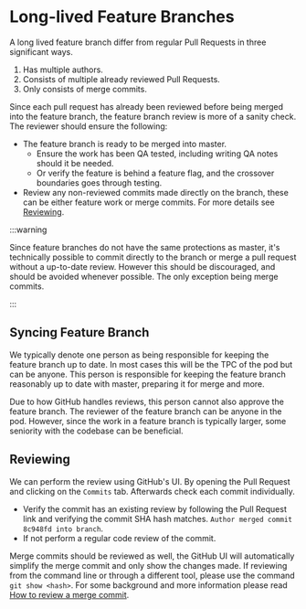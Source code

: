 # Long-lived Feature Branches

A long lived feature branch differ from regular Pull Requests in three significant ways.

1. Has multiple authors.
2. Consists of multiple already reviewed Pull Requests.
3. Only consists of merge commits.

Since each pull request has already been reviewed before being merged into the feature branch, the
feature branch review is more of a sanity check. The reviewer should ensure the following:

- The feature branch is ready to be merged into master.
  - Ensure the work has been QA tested, including writing QA notes should it be needed.
  - Or verify the feature is behind a feature flag, and the crossover boundaries goes through
    testing.
- Review any non-reviewed commits made directly on the branch, these can be either feature work or
  merge commits. For more details see [Reviewing](#reviewing).

:::warning

Since feature branches do not have the same protections as master, it's technically possible to
commit directly to the branch or merge a pull request without a up-to-date review. However this
should be discouraged, and should be avoided whenever possible. The only exception being merge
commits.

:::

## Syncing Feature Branch

We typically denote one person as being responsible for keeping the feature branch up to
date.<bitwarden> In most cases this will be the TPC of the pod but can be anyone.</bitwarden> This
person is responsible for keeping the feature branch reasonably up to date with master, preparing it
for merge and more.

Due to how GitHub handles reviews, this person cannot also approve the feature branch. The reviewer
of the feature branch can be anyone in the pod. However, since the work in a feature branch is
typically larger, some seniority with the codebase can be beneficial.

## Reviewing

We can perform the review using GitHub's UI. By opening the Pull Request and clicking on the
`Commits` tab. Afterwards check each commit individually.

- Verify the commit has an existing review by following the Pull Request link and verifying the
  commit SHA hash matches. `Author merged commit 8c948fd into branch`.
- If not perform a regular code review of the commit.

Merge commits should be reviewed as well, the GitHub UI will automatically simplify the merge commit
and only show the changes made. If reviewing from the command line or through a different tool,
please use the command `git show <hash>`. For some background and more information please read
[How to review a merge commit](https://haacked.com/archive/2014/02/21/reviewing-merge-commits/).

